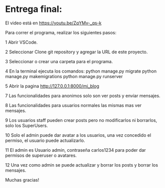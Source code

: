 # Entrega final:

El video está en https://youtu.be/ZqYMv-_qs-k 

Para correr el programa, realizar los siguientes pasos:

1 Abrir VSCode.

2 Seleccionar Clone git repository y agregar la URL de este proyecto.

3 Seleccionar o crear una carpeta para el programa.

4 En la terminal ejecuta los comandos:
  python manage.py migrate
  python manage.py makemigrations
  python manage.py runserver
 
5 Abrir la pagina http://127.0.0.1:8000/mi_blog

7 Las funcionalidades para anonimos solo son ver posts y enviar mensajes.

8 Las funcionalidades para usuarios normales las mismas mas ver mensajes.

9 Los usuarios staff pueden crear posts pero no modificarlos ni borrarlos, solo los SuperUsers.

10 Solo el admin puede dar avatar a los usuarios, una vez concedido el permiso, el usuario puede actualizarlo.

11 El admin es Usuario admin, contraseña carlos1234 para poder dar permisos de superuser o avatares.

12 Una vez como admin se puede actualizar y borrar los posts y borrar los mensajes.

Muchas gracias!
